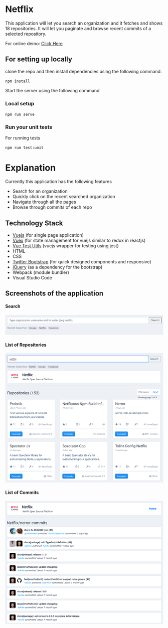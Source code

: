 # Netflix 

This application will let you search an organization and it fetches and shows 18 repositories. It will let you paginate and browse recent commits of a selected repository.

For online demo: [Click Here](https://netflix.vijaykumar.me)
## For setting up locally
clone the repo and then install dependencies using the following command.
```
npm install
```
Start the server using the following command
### Local setup
```
npm run serve
```

### Run your unit tests
For running tests
```
npm run test:unit
```

# Explanation

Currently this application has the following features

  - Search for an organization
  - Quickly click on the recent searched organization
  - Navigate through all the pages
  - Browse through commits of each repo

## Technology Stack
  - [Vuejs](https://vuejs.org/) (for single page application)
  - [Vuex](httpshttps://vuex.vuejs.org/) (for state management for vuejs similar to redux in reactjs)
  - [Vue Test Utils](https://vue-test-utils.vuejs.org/) (vuejs wrapper for testing using jest)
  - HTML
  - CSS
  - [Twitter Bootstrap](https://netflix.vijaykumar.me) (for quick designed components and responsive)
  - [jQuery](https://netflix.vijaykumar.me) (as a dependency for the bootstrap)
  - Webpack (module bundler)
  - Visual Studio Code

## Screenshots of the application

#### Search
![Search](src/assets/screenshots/search-box.png)
#### List of Repositories
![List of Repositories](src/assets/screenshots/list-of-repos.png)
#### List of Commits
![List of Commits](src/assets/screenshots/commits.png)
